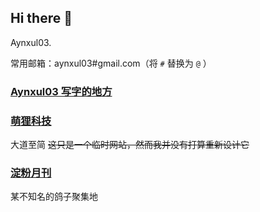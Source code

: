 ## Hi there 👋
Aynxul03.

常用邮箱：aynxul03#gmail.com（将 ```#``` 替换为 ```@``` ）
<!--
**Ayx03/Ayx03** is a ✨ _special_ ✨ repository because its `README.md` (this file) appears on your GitHub profile.

Here are some ideas to get you started:

- 🔭 I’m currently working on ...
- 🌱 I’m currently learning ...
- 👯 I’m looking to collaborate on ...
- 🤔 I’m looking for help with ...
- 💬 Ask me about ...
- 📫 How to reach me: ...
- 😄 Pronouns: ...
- ⚡ Fun fact: ...
-->
### [Aynxul03 写字的地方](https://ayx.moefox.tech/)
### [萌狸科技](https://moefox.tech/)
大道至简 ~~这只是一个临时网站，然而我并没有打算重新设计它~~
### [淀粉月刊](https://dfkan.com/)
某不知名的鸽子聚集地
